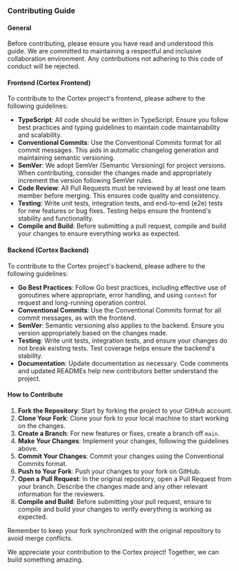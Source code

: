 ### Contributing Guide

#### General

Before contributing, please ensure you have read and understood this guide. We are committed to maintaining a respectful and inclusive collaboration environment. Any contributions not adhering to this code of conduct will be rejected.

#### Frontend (Cortex Frontend)

To contribute to the Cortex project's frontend, please adhere to the following guidelines:

- **TypeScript**: All code should be written in TypeScript. Ensure you follow best practices and typing guidelines to maintain code maintainability and scalability.
- **Conventional Commits**: Use the Conventional Commits format for all commit messages. This aids in automatic changelog generation and maintaining semantic versioning.
- **SemVer**: We adopt SemVer (Semantic Versioning) for project versions. When contributing, consider the changes made and appropriately increment the version following SemVer rules.
- **Code Review**: All Pull Requests must be reviewed by at least one team member before merging. This ensures code quality and consistency.
- **Testing**: Write unit tests, integration tests, and end-to-end (e2e) tests for new features or bug fixes. Testing helps ensure the frontend's stability and functionality.
- **Compile and Build**: Before submitting a pull request, compile and build your changes to ensure everything works as expected.

#### Backend (Cortex Backend)

To contribute to the Cortex project's backend, please adhere to the following guidelines:

- **Go Best Practices**: Follow Go best practices, including effective use of goroutines where appropriate, error handling, and using `context` for request and long-running operation control.
- **Conventional Commits**: Use the Conventional Commits format for all commit messages, as with the frontend.
- **SemVer**: Semantic versioning also applies to the backend. Ensure you version appropriately based on the changes made.
- **Testing**: Write unit tests, integration tests, and ensure your changes do not break existing tests. Test coverage helps ensure the backend's stability.
- **Documentation**: Update documentation as necessary. Code comments and updated READMEs help new contributors better understand the project.

#### How to Contribute

1. **Fork the Repository**: Start by forking the project to your GitHub account.
2. **Clone Your Fork**: Clone your fork to your local machine to start working on the changes.
3. **Create a Branch**: For new features or fixes, create a branch off `main`.
4. **Make Your Changes**: Implement your changes, following the guidelines above.
5. **Commit Your Changes**: Commit your changes using the Conventional Commits format.
6. **Push to Your Fork**: Push your changes to your fork on GitHub.
7. **Open a Pull Request**: In the original repository, open a Pull Request from your branch. Describe the changes made and any other relevant information for the reviewers.
8. **Compile and Build**: Before submitting your pull request, ensure to compile and build your changes to verify everything is working as expected.

Remember to keep your fork synchronized with the original repository to avoid merge conflicts.

We appreciate your contribution to the Cortex project! Together, we can build something amazing.
